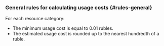 ### General rules for calculating usage costs {#rules-general}

For each resource category:

  * The minimum usage cost is equal to 0.01 rubles.
  * The estimated usage cost is rounded up to the nearest hundredth of a ruble.

